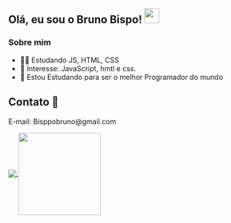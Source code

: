## Olá, eu sou o Bruno Bispo! <img src="https://raw.githubusercontent.com/iampavangandhi/iampavangandhi/master/gifs/Hi.gif" width="30px"></h2>

### Sobre mim

- 👨‍🎓 Estudando JS, HTML, CSS
- 🎯 Interesse: JavaScript, hmtl e css.
- 🦊 Estou Estudando para ser o melhor Programador do mundo
## Contato :iphone:

<p>
    E-mail: Bisppobruno@gmail.com
</p>

<p align="center"> 
</p>


<a href="https://github.com/anuraghazra/github-readme-stats">
    <img
      align="center"
      src="https://github-readme-stats.vercel.app/api/top-langs/?username=brunobisppo&layout=compact"
    />
  </a>
  <a href="https://github.com/anuraghazra/github-readme-stats">
    <img
      align="center"
      height="165"
      src="https://github-readme-stats.vercel.app/api?username=brunobisppo&count_private=true&show_icons=true&custom_title=Github%20Status&hide=issues"
    />
  </a>
</p>

